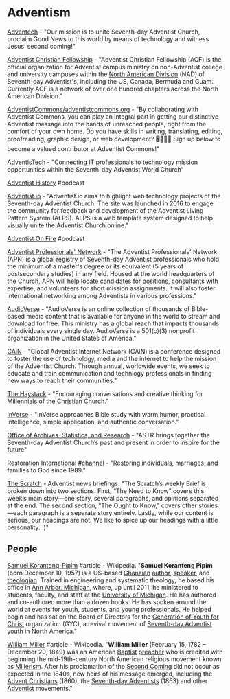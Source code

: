 # Adventism

[Adventech](https://adventech.io/) - "Our mission is to unite Seventh-day Adventist Church, proclaim Good News to this world by means of technology and witness Jesus’ second coming!"

[Adventist Christian Fellowship](http://acflink.org/) - "Adventist Christian Fellowship \(ACF\) is the official organization for Adventist campus ministry on non-Adventist college and university campuses within the [North American Division](http://nadadventist.org/) \(NAD\) of Seventh-day Adventist's, including the US, Canada, Bermuda and Guam. Currently ACF is a network of over one hundred chapters across the North American Division."

[AdventistCommons/adventistcommons.org](https://github.com/AdventistCommons/adventistcommons.org) - "By collaborating with Adventist Commons, you can play an integral part in getting our distinctive Adventist message into the hands of unreached people, right from the comfort of your own home. Do you have skills in writing, translating, editing, proofreading, graphic design, or web development? 🖥📝🎨😀 Sign up below to become a valued contributor at Adventist Commons!"

[AdventisTech](https://adventistech.org/) - "Connecting IT professionals to technology mission opportunities within the Seventh-day Adventist World Church"

[Adventist History](http://adventisthistorypodcast.org/) \#podcast

[Adventist.io](https://www.adventist.io/) - "Adventist.io aims to highlight web technology projects of the Seventh-day Adventist Church. The site was launched in 2016 to engage the community for feedback and development of the Adventist Living Pattern System \(ALPS\). ALPS is a web template system designed to help visually unite the Adventist Church online."

[Adventist On Fire](https://aofire.org/) \#podcast

[Adventist Professionals' Network](https://apn.adventist.org/home.asp) - "The Adventist Professionals' Network \(APN\) is a global registry of Seventh-day Adventist professionals who hold the minimum of a master's degree or its equivalent \(5 years of postsecondary studies\) in any field. Housed at the world headquarters of the Church, APN will help locate candidates for positions, consultants with expertise, and volunteers for short mission assignments. It will also foster international networking among Adventists in various professions."

[AudioVerse](https://www.audioverse.org/english/) - "AudioVerse is an online collection of thousands of Bible-based media content that is available for anyone in the world to stream and download for free. This ministry has a global reach that impacts thousands of individuals every single day. AudioVerse is a 501\(c\)\(3\) nonprofit organization in the United States of America."

[GAiN](https://gain.adventist.org/) - "Global Adventist Internet Network \(GAiN\) is a conference designed to foster the use of technology, media and the internet to help the mission of the Adventist Church. Through annual, worldwide events, we seek to educate and train communication and technlogy professionals in finding new ways to reach their communities."

[The Haystack](https://www.thehaystack.org/) - "Encouraging conversations and creative thinking for Millennials of the Christian Church."

[InVerse](https://www.hopetv.org/inverse) - "InVerse approaches Bible study with warm humor, practical intelligence, simple application, and authentic conversation."

[Office of Archives, Statistics, and Research](https://www.adventistarchives.org/) - "ASTR brings together the Seventh-day Adventist Church’s past and present in order to inspire for the future"

[Restoration International](https://www.youtube.com/c/RestorationInternational) \#channel - "Restoring individuals, marriages, and families to God since 1989."

[The Scratch](https://thescratchnews.com/) - Adventist news briefings. "The Scratch’s weekly Brief is broken down into two sections. First, “The Need to Know” covers this week’s main story—one story, several paragraphs, and opinions separated at the end. The second section, “The Ought to Know,” covers other stories—each paragraph is a separate story entirely. Lastly, while our content is serious, our headings are not. We like to spice up our headings with a little personality. :\)" 

## People

[Samuel Koranteng-Pipim](https://en.wikipedia.org/wiki/Samuel_Koranteng-Pipim#Resignation,_rape_allegations,re-baptism_and_disfellowship) \#article - Wikipedia. "**Samuel Koranteng Pipim** \(born December 10, 1957\) is a US-based [Ghanaian](https://en.wikipedia.org/wiki/Ghanaian) [author](https://en.wikipedia.org/wiki/Author), [speaker](https://en.wikipedia.org/wiki/Public_speaker), and [theologian](https://en.wikipedia.org/wiki/Theologian). Trained in engineering and systematic theology, he based his office in [Ann Arbor, Michigan](https://en.wikipedia.org/wiki/Ann_Arbor,_Michigan), where, up until 2011, he ministered to students, faculty, and staff at the [University of Michigan](https://en.wikipedia.org/wiki/University_of_Michigan). He has authored and co-authored more than a dozen books. He has spoken around the world at events for youth, students, and young professionals. He helped begin and has sat on the Board of Directors for the [Generation of Youth for Christ](https://en.wikipedia.org/wiki/Generation_of_Youth_for_Christ) organization \(GYC\), a revival movement of [Seventh-day Adventist](https://en.wikipedia.org/wiki/Seventh-day_Adventist) youth in North America."

[William Miller](https://en.wikipedia.org/wiki/William_Miller_%28preacher%29) \#article - Wikipedia. "**William Miller** \(February 15, 1782 – December 20, 1849\) was an American [Baptist](https://en.wikipedia.org/wiki/Baptists) [preacher](https://en.wikipedia.org/wiki/Preacher) who is credited with beginning the mid-19th-century North American religious movement known as [Millerism](https://en.wikipedia.org/wiki/Millerism). After his proclamation of the [Second Coming](https://en.wikipedia.org/wiki/Second_Coming) did not occur as expected in the 1840s, new heirs of his message emerged, including the [Advent Christians](https://en.wikipedia.org/wiki/Advent_Christian_Church) \(1860\), the [Seventh-day Adventists](https://en.wikipedia.org/wiki/Seventh-day_Adventist_Church) \(1863\) and other [Adventist](https://en.wikipedia.org/wiki/Adventist) movements."





